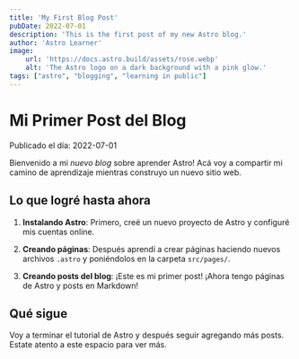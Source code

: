 ```yaml
---
title: 'My First Blog Post'
pubDate: 2022-07-01
description: 'This is the first post of my new Astro blog.'
author: 'Astro Learner'
image:
    url: 'https://docs.astro.build/assets/rose.webp'
    alt: 'The Astro logo on a dark background with a pink glow.'
tags: ["astro", "blogging", "learning in public"]
---
```

# Mi Primer Post del Blog

Publicado el día: 2022-07-01

Bienvenido a mi _nuevo blog_ sobre aprender Astro! Acá voy a compartir mi camino de aprendizaje mientras construyo un nuevo sitio web.

## Lo que logré hasta ahora

1. **Instalando Astro**: Primero, creé un nuevo proyecto de Astro y configuré mis cuentas online.

2. **Creando páginas**: Después aprendí a crear páginas haciendo nuevos archivos `.astro` y poniéndolos en la carpeta `src/pages/`.

3. **Creando posts del blog**: ¡Este es mi primer post! ¡Ahora tengo páginas de Astro y posts en Markdown!

## Qué sigue

Voy a terminar el tutorial de Astro y después seguir agregando más posts. Estate atento a este espacio para ver más.
